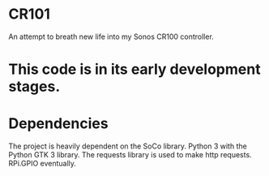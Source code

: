 # CR101
An attempt to breath new life into my Sonos CR100 controller.

# This code is in its early development stages.

# Dependencies
The project is heavily dependent on the SoCo library.
Python 3 with the Python GTK 3 library.
The requests library is used to make http requests.
RPi.GPIO eventually.
